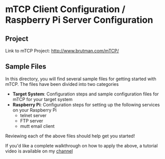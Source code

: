 # mTCP Client Configuration / Raspberry Pi Server Configuration

## Project
Link to mTCP Project: http://www.brutman.com/mTCP/

## Sample Files
In this directory, you will find several sample files for getting started with mTCP.  The files have been divided into two categories
* **Target System**: Configuration steps and sample configuration files for mTCP for your target system
* **Raspberry Pi**: Configuration steps for setting up the following services on your Raspberry Pi
  * telnet server
  * FTP server
  * mutt email client
 
Reviewing each of the above files should help get you started!

If you'd like a complete walkthrough on how to apply the above, a tutorial video is available on my [channel](https://www.youtube.com/channel/UCq2-mTyQ0EVh5FmUG9D6xyA) 

